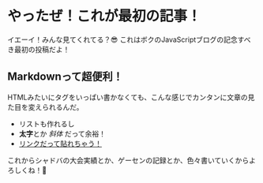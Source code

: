 # やったぜ！これが最初の記事！

イエーイ！みんな見てくれてる？😎 これはボクのJavaScriptブログの記念すべき最初の投稿だよ！

## Markdownって超便利！

HTMLみたいにタグをいっぱい書かなくても、こんな感じでカンタンに文章の見た目を変えられるんだ。

* リストも作れるし
* **太字**とか *斜体* だって余裕！
* [リンクだって貼れちゃう！](https://www.google.com)

これからシャドバの大会実績とか、ゲーセンの記録とか、色々書いていくからよろしくね！💪